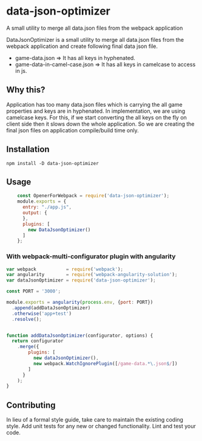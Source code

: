 # data-json-optimizer

A small utility to merge all data.json files from the webpack application

DataJsonOptimizer is a small utility to merge all data.json files from the webpack application
and create following final data json file.

* game-data.json => It has all keys in hyphenated.
* game-data-in-camel-case.json => It has all keys in camelcase to access in js.

## Why this?
Application has too many data.json files which is carrying the all game properties and
keys are in hyphenated. In implementation, we are using camelcase keys. For this, if we
start converting the all keys on the fly on client side then it slows down the whole application.
So we are creating the final json files on application compile/build time only.
 
## Installation

  `npm install -D data-json-optimizer`

## Usage

```js
    const OpenerForWebpack = require('data-json-optimizer');
    module.exports = {
      entry: "./app.js",
      output: {
      },
      plugins: [
        new DataJsonOptimizer()
      ]
    };
```

### With webpack-multi-configurator plugin with angularity

```js
var webpack           = require('webpack');
var angularity        = require('webpack-angularity-solution');
var dataJsonOptimizer = require('data-json-optimizer');

const PORT = '3000';

module.exports = angularity(process.env, {port: PORT})
  .append(addDataJsonOptimizer)
  .otherwise('app+test')
  .resolve();


function addDataJsonOptimizer(configurator, options) {
  return configurator
    .merge({
        plugins: [
          new dataJsonOptimizer(),
          new webpack.WatchIgnorePlugin([/game-data.*\.json$/])
        ]
      }
    );
}
```


## Contributing

In lieu of a formal style guide, take care to maintain the existing coding style. Add unit tests for any new or changed functionality. Lint and test your code.

[npm-badge]: https://img.shields.io/npm/v/opener-for-webpack.svg?style=flat-square
[npm]: https://www.npmjs.com/package/data-json-optimizer
